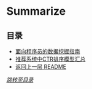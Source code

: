 # Summarize

## 目录
- [面向程序员的数据挖掘指南](https://xiao-xiaoming.github.io/DataMiningGuide/#/)
- [推荐系统中CTR排序模型汇总](https://www.zhihu.com/tardis/zm/art/268294797?source_id=1003)
- [返回上一层 README](../README.md)


*[跳转至目录](#目录)*
